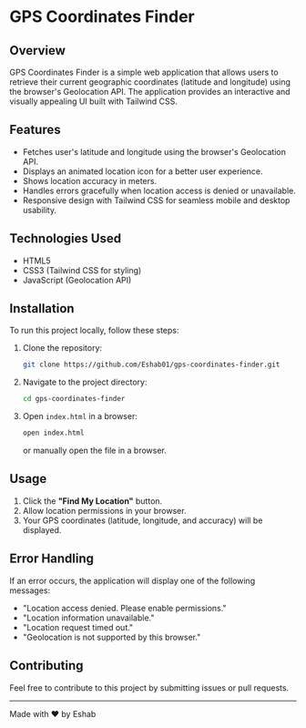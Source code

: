 # GPS Coordinates Finder

## Overview
GPS Coordinates Finder is a simple web application that allows users to retrieve their current geographic coordinates (latitude and longitude) using the browser's Geolocation API. The application provides an interactive and visually appealing UI built with Tailwind CSS.

## Features
- Fetches user's latitude and longitude using the browser's Geolocation API.
- Displays an animated location icon for a better user experience.
- Shows location accuracy in meters.
- Handles errors gracefully when location access is denied or unavailable.
- Responsive design with Tailwind CSS for seamless mobile and desktop usability.

## Technologies Used
- HTML5
- CSS3 (Tailwind CSS for styling)
- JavaScript (Geolocation API)

## Installation
To run this project locally, follow these steps:

1. Clone the repository:
   ```sh
   git clone https://github.com/Eshab01/gps-coordinates-finder.git
   ```

2. Navigate to the project directory:
   ```sh
   cd gps-coordinates-finder
   ```

3. Open `index.html` in a browser:
   ```sh
   open index.html
   ```
   or manually open the file in a browser.

## Usage
1. Click the **"Find My Location"** button.
2. Allow location permissions in your browser.
3. Your GPS coordinates (latitude, longitude, and accuracy) will be displayed.

## Error Handling
If an error occurs, the application will display one of the following messages:
- "Location access denied. Please enable permissions."
- "Location information unavailable."
- "Location request timed out."
- "Geolocation is not supported by this browser."

## Contributing
Feel free to contribute to this project by submitting issues or pull requests.

---
Made with ❤️ by Eshab

